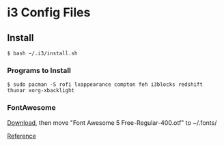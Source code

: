 # i3 Config Files

## Install
    $ bash ~/.i3/install.sh

### Programs to Install
    $ sudo pacman -S rofi lxappearance compton feh i3blocks redshift thunar xorg-xbacklight

### FontAwesome
[Download](https://github.com/FortAwesome/Font-Awesome), then move "Font Awesome 5 Free-Regular-400.otf" to ~/.fonts/

[Reference](https://fontawesome.com/cheatsheet?from=io)
